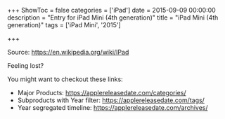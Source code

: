 +++
ShowToc = false
categories = ['iPad']
date = 2015-09-09 00:00:00
description = "Entry for iPad Mini (4th generation)"
title = "iPad Mini (4th generation)"
tags = ['iPad Mini', '2015']

+++

Source: https://en.wikipedia.org/wiki/IPad

Feeling lost?

You might want to checkout these links:
- Major Products: https://applereleasedate.com/categories/
- Subproducts with Year filter: https://applereleasedate.com/tags/
- Year segregated timeline: https://applereleasedate.com/archives/

